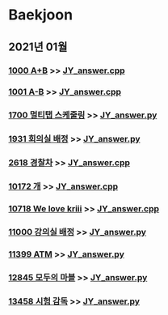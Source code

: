 # Baekjoon

## 2021년 01월

### [1000 A+B](https://www.acmicpc.net/problem/1000) >> [JY_answer.cpp](JY_B1000.cpp)

### [1001 A-B](https://www.acmicpc.net/problem/1001) >> [JY_answer.cpp](JY_B1001.cpp)

### [1700 멀티탭 스케줄링](https://www.acmicpc.net/problem/1700) >> [JY_answer.py](JY_B1700.py)

### [1931 회의실 배정](https://www.acmicpc.net/problem/1931) >> [JY_answer.py](JY_B1931.py)

### [2618 경찰차](https://www.acmicpc.net/problem/2618) >> [JY_answer.cpp](JY_B2618.cpp)

### [10172 개](https://www.acmicpc.net/problem/10172) >> [JY_answer.cpp](JY_B10172.cpp)

### [10718 We love kriii](https://www.acmicpc.net/problem/10718) >> [JY_answer.cpp](JY_B10718.cpp)

### [11000 강의실 배정](https://www.acmicpc.net/problem/11000) >> [JY_answer.py](JY_B11000.py)

### [11399 ATM](https://www.acmicpc.net/problem/11399) >> [JY_answer.py](JY_B11399.py)

### [12845 모두의 마블](https://www.acmicpc.net/problem/12845) >> [JY_answer.py](JY_B12845.py)

### [13458 시험 감독](https://www.acmicpc.net/problem/13458) >> [JY_answer.py](JY_B13458.py)



